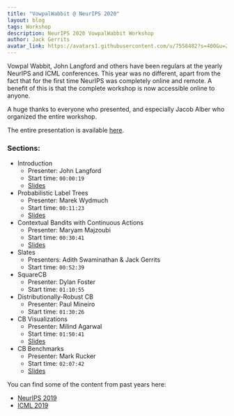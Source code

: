 ```yaml
---
title: "VowpalWabbit @ NeurIPS 2020"
layout: blog
tags: Workshop
description: NeurIPS 2020 VowpalWabbit Workshop
author: Jack Gerrits
avatar_link: https://avatars1.githubusercontent.com/u/7558482?s=400&u=21e4cca683799d65a20a4cf3d11d0c17853ef9cb&v=4
---
```


Vowpal Wabbit, John Langford and others have been regulars at the yearly NeurIPS and ICML conferences. This year was no different, apart from the fact that for the first time NeurIPS was completely online and remote. A benefit of this is that the complete workshop is now accessible online to anyone.

A huge thanks to everyone who presented, and especially Jacob Alber who organized the entire workshop.

The entire presentation is available [here](https://slideslive.com/38942331/vowpal-wabbit).

<div class = "row">
    <div class = "col">
        <div id="presentation-embed-38942331"></div>
        <script src='https://slideslive.com/embed_presentation.js'></script>
        <script>
            embed = new SlidesLiveEmbed('presentation-embed-38942331', {
                presentationId: '38942331',
                autoPlay: false
            });
        </script>
    </div>
</div>

### Sections:

- Introduction
    - Presenter: John Langford
    - Start time: `00:00:19`
    - [Slides](https://github.com/VowpalWabbit/workshop/blob/master/NeurIPS2020/01_VWIntroduction.pdf)
- Probabilistic Label Trees
    - Presenter: Marek Wydmuch
    - Start time: `00:11:23`
    - [Slides](https://github.com/VowpalWabbit/workshop/blob/master/NeurIPS2020/02_PLT.pdf)
- Contextual Bandits with Continuous Actions
    - Presenter: Maryam Majzoubi
    - Start time: `00:30:41`
    - [Slides](https://github.com/VowpalWabbit/workshop/blob/master/NeurIPS2020/03_CBWithContinuousActions.pdf)
- Slates
    - Presenters: Adith Swaminathan & Jack Gerrits
    - Start time: `00:52:39`
- SquareCB
    - Presenter: Dylan Foster
    - Start time: `01:10:55`
- Distributionally-Robust CB
    - Presenter: Paul Mineiro
    - Start time: `01:30:26`
- CB Visualizations
    - Presenter: Milind Agarwal
    - Start time: `01:50:41`
    - [Slides](https://github.com/VowpalWabbit/workshop/blob/master/NeurIPS2020/07_RLOS_CBVisualization.pdf)
- CB Benchmarks
    - Presenter: Mark Rucker
    - Start time: `02:07:42`
    - [Slides](https://github.com/VowpalWabbit/workshop/blob/master/NeurIPS2020/08_RLOS_CoBa.pdf)


 You can find some of the content from past years here:
- [NeurIPS 2019](https://vowpalwabbit.org/workshop/NeurIPS2019/)
- [ICML 2019](https://vowpalwabbit.org/workshop/ICML2019/)
